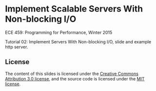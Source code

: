 # Implement Scalable Servers With Non-blocking I/O
ECE 459: Programming for Performance, Winter 2015

Tutorial 02: Implement Servers With Non-blocking I/O, slide and example http server.

## License
The content of this slides is licensed under the [Creative Commons Attribution 3.0 license](http://creativecommons.org/licenses/by/3.0/us/deed.en_US), and the source code is licensed under the [MIT license](http://opensource.org/licenses/mit-license.php).
